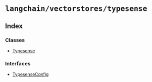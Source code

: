 `langchain/vectorstores/typesense`
==================================

Index[​](#index "Direct link to Index")
---------------------------------------

### Classes[​](#classes "Direct link to Classes")

*   [Typesense](/docs/api/vectorstores_typesense/classes/Typesense)

### Interfaces[​](#interfaces "Direct link to Interfaces")

*   [TypesenseConfig](/docs/api/vectorstores_typesense/interfaces/TypesenseConfig)